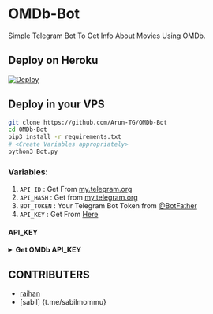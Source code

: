# OMDb-Bot
Simple Telegram Bot To Get Info About Movies Using OMDb.

## Deploy on Heroku
 [![Deploy](https://www.herokucdn.com/deploy/button.svg)](https://heroku.com/deploy)

## Deploy in your VPS

```sh
git clone https://github.com/Arun-TG/OMDb-Bot
cd OMDb-Bot
pip3 install -r requirements.txt
# <Create Variables appropriately>
python3 Bot.py
```


### Variables:
1. `API_ID` : Get From [my.telegram.org](https://my.telegram.org/)
2. `API_HASH` : Get from [my.telegram.org](https://my.telegram.org)
3. `BOT_TOKEN` : Your Telegram Bot Token from [@BotFather](https://t.me/BotFather)
4. `API_KEY` : Get From [Here](https://github.com/Arun-TG/MovieFy/blob/master/README.md#api_key)

#### API_KEY
<details>
  <summary><b>Get OMDb API_KEY</b></summary>
<br/>

API_KEY

- Go to http://www.omdbapi.com/apikey.aspx
- Choose FREE! (1,000 daily limit)
- Fill your email address.
- You will receive  your API_KEY in your mail.
- Make sure you activate it by clicking the activation link received  in email.

</details>


## CONTRIBUTERS
* [raihan](t.me/RAIHAN_TG)
* [sabil] {t.me/sabilmommu}
	
